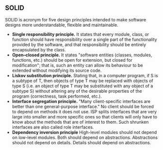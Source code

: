<h2>SOLID</h2>

<p>SOLID is acronym for five design principles intended to make software designs more understandable, flexible and maintainable.</p>

<ul>
    <li><strong>Single responsibility principle.</strong> It states that every module, class, or function should have responsibility over a single part of the functionality provided by the software, and that responsibility should be entirely encapsulated by the class.</li>
    <li><strong>Open–closed principle.</strong> It states "software entities (classes, modules, functions, etc.) should be open for extension, but closed for modification"; that is, such an entity can allow its behaviour to be extended without modifying its source code.</li> 
    <li><strong>Liskov substitution principle.</strong> Stating that, in a computer program, if S is a subtype of T, then objects of type T may be replaced with objects of type S (i.e. an object of type T may be substituted with any object of a subtype S) without altering any of the desirable properties of the program (correctness, task performed, etc.). </li>
    <li><strong>Interface segregation principle.</strong> "Many client-specific interfaces are better than one general-purpose interface." No client should be forced to depend on methods it does not use. ISP splits interfaces that are very large into smaller and more specific ones so that clients will only have to know about the methods that are of interest to them. Such shrunken interfaces are also called role interfaces.</li>
    <li><strong>Dependency inversion principle</strong> High-level modules should not depend on low-level modules. Both should depend on abstractions. Abstractions should not depend on details. Details should depend on abstractions.</li>
</ul>
